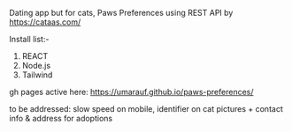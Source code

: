 Dating app but for cats, Paws Preferences
using REST API by https://cataas.com/

Install list:-
1. REACT
2. Node.js
3. Tailwind

gh pages active here: https://umarauf.github.io/paws-preferences/

to be addressed: slow speed on mobile, identifier on cat pictures + contact info & address for adoptions

